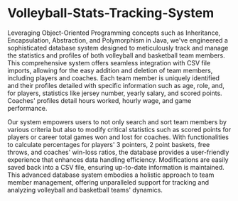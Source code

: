 # Volleyball-Stats-Tracking-System
Leveraging Object-Oriented Programming concepts such as Inheritance, Encapsulation, Abstraction, and Polymorphism in Java, we've engineered a sophisticated database system designed to meticulously track and manage the statistics and profiles of both volleyball and basketball team members. This comprehensive system offers seamless integration with CSV file imports, allowing for the easy addition and deletion of team members, including players and coaches. Each team member is uniquely identified and their profiles detailed with specific information such as age, role, and, for players, statistics like jersey number, yearly salary, and scored points. Coaches' profiles detail hours worked, hourly wage, and game performance.

Our system empowers users to not only search and sort team members by various criteria but also to modify critical statistics such as scored points for players or career total games won and lost for coaches. With functionalities to calculate percentages for players' 3 pointers, 2 point baskets, free throws, and coaches' win-loss ratios, the database provides a user-friendly experience that enhances data handling efficiency. Modifications are easily saved back into a CSV file, ensuring up-to-date information is maintained. This advanced database system embodies a holistic approach to team member management, offering unparalleled support for tracking and analyzing volleyball and basketball teams' dynamics.
